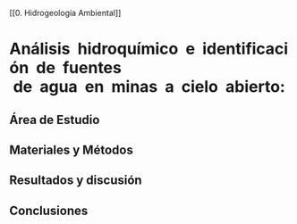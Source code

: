 [[0. Hidrogeología Ambiental]]
# Análisis  hidroquímico  e  identificación  de  fuentes   de  agua  en  minas  a  cielo  abierto:
## Área de Estudio
## Materiales y Métodos
## Resultados y discusión
## Conclusiones

